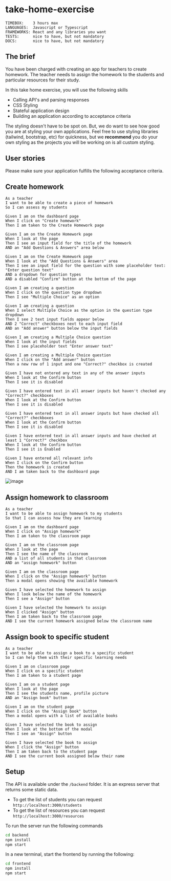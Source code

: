 # take-home-exercise

```
TIMEBOX:    3 hours max
LANGUAGES:  Javascript or Typescript
FRAMEWORKS: React and any libraries you want
TESTS:      nice to have, but not mandatory
DOCS:       nice to have, but not mandatory
```

## The brief

You have been charged with creating an app for teachers to create homework. The teacher needs to assign the homework to the students and particular resources for their study.

In this take home exercise, you will use the following skills
* Calling API's and parsing responses
* CSS Styling
* Stateful application design
* Building an application according to acceptance criteria

The styling doesn't have to be spot on. But, we do want to see how good you are at styling your own applications. Feel free to use styling libraries (tailwind, bootstrap, etc) for quickness, but we **recommend** you do your own styling as the projects you will be working on is all custom styling.

## User stories
Please make sure your application fulfills the following acceptance criteria.

## Create homework
```
As a teacher
I want to be able to create a piece of homework
So I can assess my students

Given I am on the dashboard page
When I click on "Create homework"
Then I am taken to the Create Homework page

Given I am on the Create Homework page
When I look at the page
Then I see an input field for the title of the homework
AND an "Add Questions & Answers" area below

Given I am on the Create Homework page
When I look at the "Add Questions & Answers" area
Then I see an input field for the question with some placeholder text: "Enter question text"
AND a dropdown for question types
AND a disabled "Confirm" button at the bottom of the page

Given I am creating a question
When I click on the question type dropdown
Then I see "Multiple Choice" as an option

Given I am creating a question
When I select Multiple Choice as the option in the question type dropdown
Then I see 2 text input fields appear below
AND 2 "Correct" checkboxes next to each input field
AND an "Add answer" button below the input fields

Given I am creating a Multiple Choice question
When I look at the input fields
Then I see placeholder text "Enter answer text"

Given I am creating a Multiple Choice question
When I click on the "Add answer" button
Then a new row of 1 input and one "Correct?" checkbox is created

Given I have not entered any text in any of the answer inputs
When I look at the Confirm button
Then I see it is disabled

Given I have entered text in all answer inputs but haven't checked any "Correct?" checkboxes
When I look at the Confirm button
Then I see it is disabled

Given I have entered text in all answer inputs but have checked all "Correct?" checkboxes
When I look at the Confirm button
Then I see it is disabled

Given I have entered text in all answer inputs and have checked at least 1 "Correct?" checkbox
When I look at the Confirm button
Then I see it is Enabled

Given I have entered all relevant info
When I click on the Confirm button
Then the homework is created
AND I am taken back to the dashboard page
```

![image](https://user-images.githubusercontent.com/5136808/113701843-94dff000-96d0-11eb-8dde-0cb1772859a9.png)

## Assign homework to classroom
```
As a teacher
I want to be able to assign homework to my students
So that I can assess how they are learning

Given I am on the dashboard page
When I click on "Assign homework"
Then I am taken to the classroom page

Given I am on the classroom page
When I look at the page
Then I see the name of the classroom
AND a list of all students in that classroom
AND an "assign homework" button

Given I am on the classroom page
When I click on the "Assign homework" button
Then a modal opens showing the available homework

Given I have selected the homework to assign
When I look below the name of the homework
Then I see a "Assign" button

Given I have selected the homework to assign
When I clicked "Assign" button
Then I am taken back to the classroom page
AND I see the current homework assigned below the classroom name
```

## Assign book to specific student
```
As a teacher
I want to be able to assign a book to a specific student
So I can help them with their specific learning needs

Given I am on classroom page
When I click on a specific student
Then I am taken to a student page

Given I am on a student page
When I look at the page
Then I see the students name, profile picture
AND an "Assign book" button

Given I am on the student page
When I click on the "Assign book" button
Then a modal opens with a list of available books

Given I have selected the book to assign
When I look at the bottom of the modal
Then I see an "Assign" button

Given I have selected the book to assign
When I click the "Assign" button
Then I am taken back to the student page
AND I see the current book assigned below their name
```
## Setup

The API is available under the `/backend` folder. It is an express server that returns some static data.
- To get the list of students you can request `http://localhost:3000/students`
- To get the list of resources you can request `http://localhost:3000/resources`

To run the server run the following commands
```bash
cd backend
npm install
npm start
```

In a new terminal, start the frontend by running the following:
```bash
cd frontend
npm install
npm start
```
